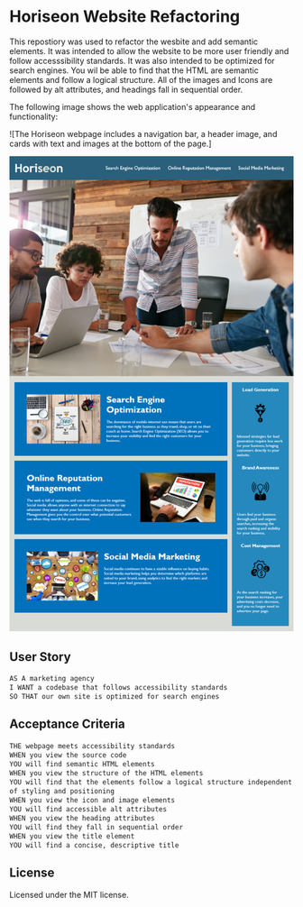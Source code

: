 # Horiseon Website Refactoring

This repostiory was used to refactor the wesbite and add semantic elements. It was intended to allow the website to be more user friendly and follow accesssibility standards.
It was also intended to be optimized for search engines. You wil be able to find that the HTML are semantic elements and follow a logical structure. 
All of the images and Icons are followed by alt attributes, and headings fall in sequential order. 


The following image shows the web application's appearance and functionality:

![The Horiseon webpage includes a navigation bar, a header image, and cards with text and images at the bottom of the page.] 


![Alt text](assets/images/01-html-css-git-homework-demo.png)

## User Story

```
AS A marketing agency
I WANT a codebase that follows accessibility standards
SO THAT our own site is optimized for search engines
```

## Acceptance Criteria

```
THE webpage meets accessibility standards
WHEN you view the source code
YOU will find semantic HTML elements
WHEN you view the structure of the HTML elements
YOU will find that the elements follow a logical structure independent of styling and positioning
WHEN you view the icon and image elements
YOU will find accessible alt attributes
WHEN you view the heading attributes
YOU will find they fall in sequential order
WHEN you view the title element
YOU will find a concise, descriptive title
```
## License

Licensed under the MIT license.


